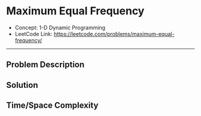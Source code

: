 # Maximum Equal Frequency

- Concept: 1-D Dynamic Programming
- LeetCode Link: https://leetcode.com/problems/maximum-equal-frequency/

---

## Problem Description

## Solution

## Time/Space Complexity

